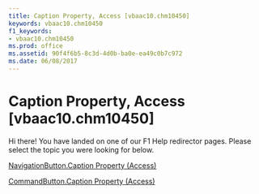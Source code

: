 ```yaml
---
title: Caption Property, Access [vbaac10.chm10450]
keywords: vbaac10.chm10450
f1_keywords:
- vbaac10.chm10450
ms.prod: office
ms.assetid: 90f4f6b5-8c3d-4d0b-ba0e-ea49c0b7c972
ms.date: 06/08/2017
---
```



# Caption Property, Access [vbaac10.chm10450]

Hi there! You have landed on one of our F1 Help redirector pages. Please select the topic you were looking for below.

[NavigationButton.Caption Property (Access)](http://msdn.microsoft.com/library/65770d68-fe1f-4553-b8e8-25649db2e059%28Office.15%29.aspx)

[CommandButton.Caption Property (Access)](http://msdn.microsoft.com/library/9141b138-5bf7-5d45-f945-f9de41e43042%28Office.15%29.aspx)



